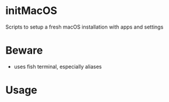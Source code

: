 # initMacOS
Scripts to setup a fresh macOS installation with apps and settings

# Beware
- uses fish terminal, especially aliases
# Usage
